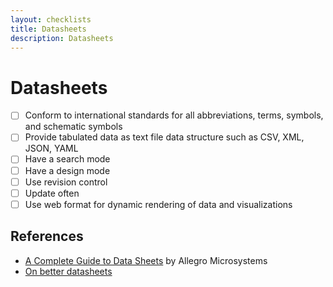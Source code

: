 ```yaml
---
layout: checklists
title: Datasheets
description: Datasheets
---
```


# Datasheets

- [ ] Conform to international standards for all abbreviations, terms, symbols, and schematic symbols
- [ ] Provide tabulated data as text file data structure such as CSV, XML, JSON, YAML
- [ ] Have a search mode
- [ ] Have a design mode
- [ ] Use revision control
- [ ] Update often
- [ ] Use web format for dynamic rendering of data and visualizations

## References

- [A Complete Guide to Data Sheets](https://www.allegromicro.com/~/media/Files/Technical-Documents/pub26000-Complete-Guide-To-Datasheets.ashx) by Allegro Microsystems
- [On better datasheets](https://boldport.com/blog/2019/3/8/on-better-datasheets)
